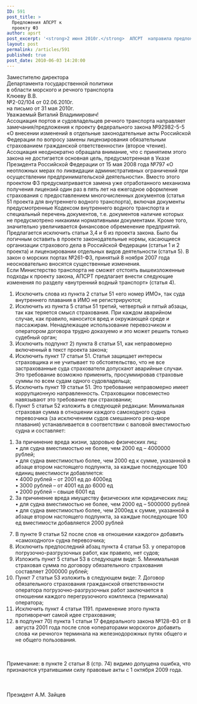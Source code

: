 ```yaml
---
ID: 591
post_title: >
  Предложения АПСРТ к
  проекту ФЗ
author: apsrt
post_excerpt: '<strong>2 июня 2010г.</strong>  АПСРТ  направила предложения к проекту  федерального закона №92982-5-5 «О внесении изменений в отдельные законодательные акты Российской Федерации по вопросу замены лицензирования обязательным страхованием гражданской ответственности» (второе чтение).'
layout: post
permalink: /articles/591
published: true
post_date: 2010-06-03 14:20:00
---
```

Заместителю директора <br />
Департамента государственной политики <br />
в области морского и речного транспорта <br />
Клюеву В.В.<br />
№2-02/104 от 02.06.2010г.<br />
на письмо от 31 мая 2010г.<br />
Уважаемый Виталий Владимирович!<br />
Ассоциация портов и судовладельцев речного транспорта направляет замечания/предложения к проекту федерального закона №92982-5-5 «О внесении изменений в отдельные законодательные акты Российской Федерации по вопросу замены лицензирования обязательным страхованием гражданской ответственности» (второе чтение).<br />
Ассоциация неоднократно  обращала внимание, что с принятием этого закона не достигается основная цель, предусмотренная в Указе Президента Российской Федерации от 15 мая 2008 года №797 «О неотложных мерах по ликвидации административных ограничений при осуществлении предпринимательской деятельности». Вместо этого проектом ФЗ предусматривается замена уже отработанного механизма получения лицензий один раз в пять лет на ежегодное оформление страхования с  предоставлением многочисленных документов (статья 51 проекта для внутреннего водного транспорта),  включая документы предусмотренные Кодексом внутреннего водного транспорта и специальный перечень документов, т.е.  документов наличие которых не предусмотрено никакими нормативными документами. Кроме того, значительно увеличивается финансовое обременение предприятий.<br />
Предлагается исключить статьи 3,4 и 6 из проекта закона.  Было бы  логичным оставить  в проекте законодательные нормы, касающиеся организации страхового дела в Российской Федерации (статьи 1 и 2 проекта) и лицензировании отдельных видов деятельности (статья 5). В закон о морских портах №261-ФЗ, принятый 8 ноября 2007 года неосновательно  вносятся существенные изменения.<br />
Если Министерство транспорта не сможет отстоять вышеизложенные подходы к проекту закона, АПСРТ предлагает внести  следующие изменения по разделу «внутренний водный транспорт» (статья 4).<br />
1.	Исключить слова из  пункта 2 статьи 51 «его  номер ИМО»,  так суда внутреннего плавания в ИМО не регистрируются;<br />
2.	Исключить из пункта 5 статьи 51 третий, четвертый и пятый абзацы, так как  теряется смысл страхования. При каждом аварийном случае, как правило,   наносится вред и окружающей среде и пассажирам.  Ненадлежащее использование перевозчиком и оператором договора трудно доказуемо и это может решить только судебный орган;<br />
3.	Исключить подпункт 2) пункта 8 статьи 51, как неправомерно включенный в текст проекта закона;<br />
4.	Исключить пункт 17 статьи 51. Статья  защищает интересы страховщика  и не учитывает то обстоятельство, что не все  застрахованные суда страхователя допускают аварийные случаи. Это требование возможно применить, просуммировав страховые суммы по всем судам одного судовладельца;<br />
5.	Исключить пункт 19 статьи 51. Это требование  неправомерно имеет  коррупционную направленность. Страховщики повсеместно  навязывают это требование при страховании;<br />
6.	Пункт 5 статьи 52 изложить в следующей редакции: Минимальная страховая сумма в отношении каждого самоходного судна перевозчика (за исключением судов смешанного река-море плавания) устанавливается в соответствии с валовой вместимостью судна и составляет:<br />
1)	За причинение вреда жизни, здоровью физических лиц: <br />
•	для судна вместимостью не более, чем 2000 ед – 4000000 рублей;<br />
•	для судна вместимостью более, чем 2000 ед к сумме, указанной в абзаце  втором настоящего подпункта, за каждые последующие 100 единиц вместимости добавляется:<br />
•	4000 рублей – от 2001 ед до 4000ед<br />
•	3000 рублей – от 4001 ед до 6000 ед<br />
•	2000 рублей – свыше 6001 ед<br />
2)	За  причинение вреда имуществу физических или юридических лиц:<br />
•	для судна вместимостью не более, чем 2000 ед – 5000000 рублей<br />
•	для  судна вместимостью более, чем 2000ед к сумме, указанной в абзаце втором настоящего подпункта, за каждые последующие 100 ед вместимости добавляется 2000 рублей<br />
7.	В пункте 9 статьи 52  после слов «в отношении каждого» добавить «самоходного» судна перевозчика;<br />
8.	Исключить  предпоследний абзац пункта 4 статьи 53. у операторов погрузочно-разгрузочных работ, как правило, нет судов;<br />
9.	Изложить пункт 5 статьи 53 в следующем виде:  5. Минимальная страховая сумма по договору обязательного страхования составляет 2000000 рублей;<br />
10.	Пункт 7 статьи 53 изложить в следующем виде: 7. Договор обязательного страхования гражданской ответственности оператора погрузочно-разгрузочных работ заключается в отношении каждого перегрузочного комплекса (терминала) оператора;<br />
11.	Исключить пункт 4 статьи 1191. применение этого пункта противоречит самой идее страхования;<br />
12.	в подпункт 70) пункта 1 статьи 17 федерального закона №128-ФЗ от 8 августа 2001 года после слов «операторами морского» добавить слова «и речного» терминала на железнодорожных путях общего и не общего пользования.<br />
<br />
<br />
Примечание: в пункте 2 статьи 8 (стр. 74) видимо допущена ошибка, что  признаются  утратившими силу  правовые акты с 1 октября 2009 года.<br />
<br />
<br />
<br />
Президент                                                                          А.М. Зайцев